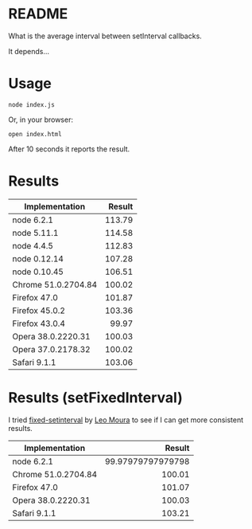 # README

What is the average interval between setInterval callbacks.

It depends...

# Usage

~~~shell
node index.js
~~~

Or, in your browser:

~~~shell
open index.html
~~~

After 10 seconds it reports the result.

# Results

| Implementation | Result |
| -------------- | ------:|
| node 6.2.1 | 113.79 |
| node 5.11.1 | 114.58 |
| node 4.4.5 |112.83 |
| node 0.12.14 | 107.28|
| node 0.10.45 |106.51 |
| Chrome 51.0.2704.84 |100.02|
| Firefox 47.0 |101.87|
| Firefox 45.0.2 |103.36|
| Firefox 43.0.4 |99.97|
| Opera 38.0.2220.31 | 100.03 |
| Opera 37.0.2178.32 | 100.02 |
| Safari 9.1.1 |103.06|

# Results (setFixedInterval)

I tried [fixed-setinterval](https://github.com/lfsmoura/fixed-timeout) by [Leo Moura](https://github.com/lfsmoura) to see if I can get more consistent results.

| Implementation | Result |
| -------------- | ------:|
| node 6.2.1 | 99.97979797979798 |
| Chrome 51.0.2704.84 |100.01|
| Firefox 47.0 |101.07|
| Opera 38.0.2220.31 | 100.03 |
| Safari 9.1.1 |103.21|